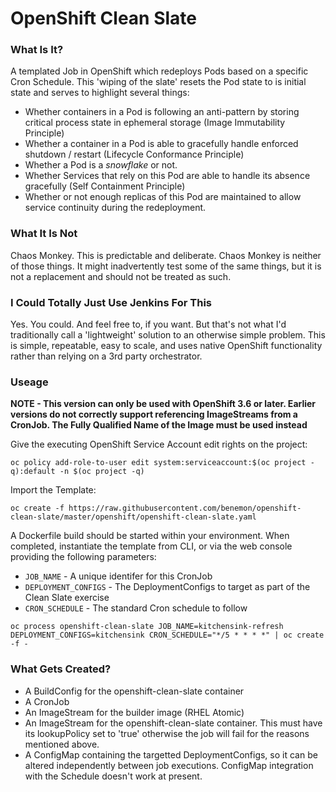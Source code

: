 # OpenShift Clean Slate

### What Is It?

A templated Job in OpenShift which redeploys Pods based on a specific Cron Schedule. This 'wiping of the slate' resets the Pod state to is initial state and serves to highlight several things:

- Whether containers in a Pod is following an anti-pattern by storing critical process state in ephemeral storage (Image Immutability Principle)
- Whether a container in a Pod is able to gracefully handle enforced shutdown / restart (Lifecycle Conformance Principle)
- Whether a Pod is a *snowflake* or not.
- Whether Services that rely on this Pod are able to handle its absence gracefully (Self Containment Principle)
- Whether or not enough replicas of this Pod are maintained to allow service continuity during the redeployment.


### What It Is Not

Chaos Monkey. This is predictable and deliberate. Chaos Monkey is neither of those things. It might inadvertently test some of the same things, but it is not a replacement and should not be treated as such.

### I Could Totally Just Use Jenkins For This

Yes. You could. And feel free to, if you want. But that's not what I'd traditionally call a 'lightweight' solution to an otherwise simple problem. This is simple, repeatable, easy to scale, and uses native OpenShift functionality rather than relying on a 3rd party orchestrator.

### Useage

**NOTE - This version can only be used with OpenShift 3.6 or later. Earlier versions do not correctly support referencing ImageStreams from a CronJob. The Fully Qualified Name of the Image must be used instead**

Give the executing OpenShift Service Account edit rights on the project:

`oc policy add-role-to-user edit system:serviceaccount:$(oc project -q):default -n $(oc project -q)`

Import the Template:

`oc create -f https://raw.githubusercontent.com/benemon/openshift-clean-slate/master/openshift/openshift-clean-slate.yaml`

A Dockerfile build should be started within your environment. When completed, instantiate the template from CLI, or via the web console providing the following parameters:

* `JOB_NAME` - A unique identifer for this CronJob
* `DEPLOYMENT_CONFIGS` - The DeploymentConfigs to target as part of the Clean Slate exercise
* `CRON_SCHEDULE` - The standard Cron schedule to follow

`oc process openshift-clean-slate JOB_NAME=kitchensink-refresh DEPLOYMENT_CONFIGS=kitchensink CRON_SCHEDULE="*/5 * * * *" | oc create -f -`

### What Gets Created?

* A BuildConfig for the openshift-clean-slate container
* A CronJob
* An ImageStream for the builder image (RHEL Atomic)
* An ImageStream for the openshift-clean-slate container. This must have its lookupPolicy set to 'true' otherwise the job will fail for the reasons mentioned above.
* A ConfigMap containing the targetted DeploymentConfigs, so it can be altered independently between job executions. ConfigMap integration with the Schedule doesn't work at present.
